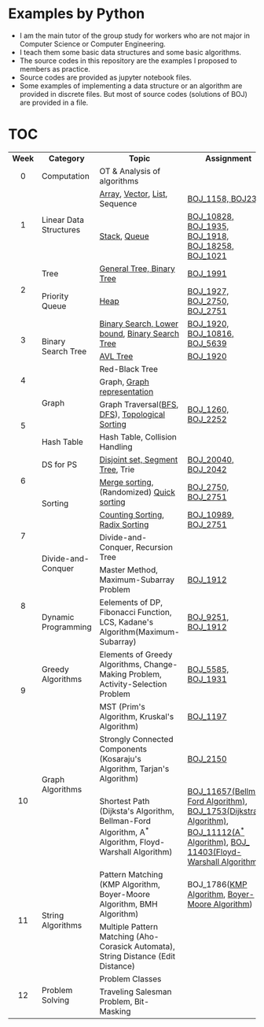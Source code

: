 

# Examples by Python

- I am the main tutor of the group study for workers who are not major in Computer Science or Computer Engineering.
- I teach them some basic data structures and some basic algorithms.
- The source codes in this repository are the examples I proposed to members as practice.
- Source codes are provided as jupyter notebook files.
- Some examples of implementing a data structure or an algorithm are provided in discrete files. But most of source codes (solutions of BOJ) are provided in a file.


# TOC

<table>
    <tr>
        <td ><center><b>Week</b></center> </td>
        <td><center><b>Category</b></center></td>
        <td><center><b>Topic</b></center></td>
        <td><center><b>Assignment</b></center></td>
    </tr>
    <tr>
    <td><center>0</center></td>
     <td>Computation</td>
     <td>OT & Analysis of algorithms</td>
     <td></td>
   </tr>
   <tr>
	   <td rowspan = 2><center>1</center></td>
	   <td rowspan = 2>Linear Data Structures</td>
	   <td><a href ="https://github.com/unsik6/DSALGO_PYTHON/blob/main/w01_01_array_list/w01_01_Array.ipynb">Array</a>, <a href = "https://github.com/unsik6/DSALGO_PYTHON/blob/main/w01_01_array_list/w01_01_Vector.ipynb">Vector</a>, <a href = "https://github.com/unsik6/DSALGO_PYTHON/blob/main/w01_01_array_list/w01_01_List.ipynb">List</a>, Sequence</td>
	   <td><a href = "https://github.com/unsik6/DSALGO_PYTHON/blob/main/w01_01_array_list/w01_01_practice.ipynb">BOJ_1158, BOJ2346</a></td>
   </tr>
   <tr>
	   <td><a href = "https://github.com/unsik6/DSALGO_PYTHON/blob/main/w01_02_stack_queue/w01_02_Stack.ipynb">Stack</a>, <a href = "https://github.com/unsik6/DSALGO_PYTHON/blob/main/w01_02_stack_queue/w01_02_Queue.ipynb">Queue</a></td>
	   <td><a href = "https://github.com/unsik6/DSALGO_PYTHON/blob/main/w01_02_stack_queue/w01_02_practice.ipynb">BOJ_10828, BOJ_1935, BOJ_1918, BOJ_18258, BOJ_1021</a></td>
   </tr>
   <tr>
	   <td rowspan = 2><center>2</center></td>
	   <td>Tree</td>
	   <td><a href = "https://github.com/unsik6/DSALGO_PYTHON/blob/main/w02_01_tree/w02_01_tree.ipynb">General Tree, Binary Tree</a></td>
	   <td><a href = "https://github.com/unsik6/DSALGO_PYTHON/blob/main/w02_01_tree/w02_01_practice.ipynb">BOJ_1991</a></td>
   </tr>
   <tr>
       <td>Priority Queue</td>
	   <td><a href = "https://github.com/unsik6/DSALGO_PYTHON/blob/main/w02_02_Heap/w02_02_Heap.ipynb">Heap</a></td>
	   <td><a href = "https://github.com/unsik6/DSALGO_PYTHON/blob/main/w02_02_Heap/w02_02_practice.ipynb">BOJ_1927, BOJ_2750, BOJ_2751</a></td>
   </tr>
    <tr>
	   <td rowspan = 2><center>3</center></td>
	   <td rowspan = 3>Binary Search Tree</td>
	   <td><a href = "https://github.com/unsik6/DSALGO_PYTHON/blob/main/w03_01_BST/w03_01_Practice.ipynb">Binary Search, Lower bound</a>, <a href = "https://github.com/unsik6/DSALGO_PYTHON/blob/main/w03_01_BST/w03_01_BST.ipynb">Binary Search Tree</a></td>
	   <td><a href = "https://github.com/unsik6/DSALGO_PYTHON/blob/main/w03_01_BST/w03_01_Practice.ipynb">BOJ_1920, BOJ_10816, BOJ_5639</a></td>
   </tr>
    <tr>
	   <td><a href = "https://github.com/unsik6/DSALGO_PYTHON/blob/main/w03_02_AVL%20Tree/w03_02_AVL%20Tree.ipynb">AVL Tree</a></td>
	   <td><a href = "https://github.com/unsik6/DSALGO_PYTHON/blob/main/w03_02_AVL%20Tree/w03_02_practice.ipynb">BOJ_1920</a></td>
   </tr>
    <tr>
	   <td rowspan = 2><center>4</center></td>
	   <td>Red-Black Tree</td>
	   <td> </td>
   </tr>
   <tr>
	   <td rowspan = 2>Graph</td>
	   <td>Graph, <a href = "https://github.com/unsik6/DSALGO_PYTHON/blob/main/w04_02_Basic%20Graph/w04_02_Basic%20Graph.ipynb">Graph representation</a></td>
	   <td> </td>
   </tr>
   <tr>
   <td rowspan = 2><center>5</center></td>
	   <td>Graph Traversal(<a href = "https://github.com/unsik6/DSALGO_PYTHON/blob/main/w05_01_Graph%20Traversal%2C%20Topological%20Sorting/w05_01_BFS.ipynb">BFS</a>, <a href = "https://github.com/unsik6/DSALGO_PYTHON/blob/main/w05_01_Graph%20Traversal%2C%20Topological%20Sorting/w05_01_DFS.ipynb">DFS</a>), <a href = "https://github.com/unsik6/DSALGO_PYTHON/blob/main/w05_01_Graph%20Traversal%2C%20Topological%20Sorting/w05_01_Topological%20Sorting.ipynb">Topological Sorting</a></td>
	   <td><a href = "https://github.com/unsik6/DSALGO_PYTHON/blob/main/w05_01_Graph%20Traversal%2C%20Topological%20Sorting/w05_01_practice.ipynb">BOJ_1260, BOJ_2252</a></td>
   </tr>
      <tr>
	   <td>Hash Table</td>
	   <td>Hash Table, Collision Handling</td>
	   <td> </td>
   </tr>
   <tr>
   <td rowspan = 2><center>6</center></td>
   <td>DS for PS</td>
	   <td><a href = "https://github.com/unsik6/DSALGO_PYTHON/blob/main/w06_01_DS%20for%20PS/w06_01_PS_DS.ipynb">Disjoint set, Segment Tree</a>, Trie</td>
	   <td><a href = "https://github.com/unsik6/DSALGO_PYTHON/blob/main/w06_01_DS%20for%20PS/w06_01_practice.ipynb">BOJ_20040, BOJ_2042</a></td>
   </tr>
    <tr>
	   <td rowspan = 2>Sorting</td>
	   <td><a href = "https://github.com/unsik6/DSALGO_PYTHON/blob/main/w06_02_Sorting%201%20-%20Merge%2C%20Quick/w06_02_Merge_Sort.ipynb">Merge sorting</a>, (Randomized) <a href = "https://github.com/unsik6/DSALGO_PYTHON/blob/main/w06_02_Sorting%201%20-%20Merge%2C%20Quick/w06_02_Quick_Sort.ipynb">Quick sorting</a> </td>
	   <td><a href = "https://github.com/unsik6/DSALGO_PYTHON/blob/main/w06_02_Sorting%201%20-%20Merge%2C%20Quick/w06_02_practice.ipynb">BOJ_2750, BOJ_2751</a> </td>
   </tr>
   <tr>
	   <td rowspan = 2><center>7</center></td>
	   <td><a href = "https://github.com/unsik6/DSALGO_PYTHON/blob/main/w07_01_Sorting%202%20-%20Counting%2C%20Radix/w07_01_Counting_Sorting.ipynb">Counting Sorting</a>, <a href = "https://github.com/unsik6/DSALGO_PYTHON/blob/main/w07_01_Sorting%202%20-%20Counting%2C%20Radix/w07_01_Radix_Sorting.ipynb">Radix Sorting</a></td>
	   <td><a href = "https://github.com/unsik6/DSALGO_PYTHON/blob/main/w07_01_Sorting%202%20-%20Counting%2C%20Radix/w07_01_practice.ipynb">BOJ_10989, BOJ_2751</a></td>
   </tr>
   <tr>
	   <td rowspan = 2>Divide-and-Conquer</td>
	   <td>Divide-and-Conquer, Recursion Tree</td>
	   <td></td>
   </tr>
   <tr>
	   <td rowspan = 2><center>8</center></td>
	   <td>Master Method, Maximum-Subarray Problem</td>
	   <td><a href = "https://github.com/unsik6/DSALGO_PYTHON/blob/main/w08_01_Divide-and-Conquer%20-%20Maximum-Subarray/w08_01_practice.ipynb">BOJ_1912</a></td>
   </tr>
   <tr>
	   <td>Dynamic Programming</td>
	   <td>Eelements of DP, Fibonacci Function, LCS, Kadane's Algorithm(Maximum-Subarray)</td>
	   <td><a href = "https://github.com/unsik6/DSALGO_PYTHON/blob/main/w08_02_DP%20-%20Maximum-Subarray%2C%20LCS/w08_02_practice.ipynb">BOJ_9251, BOJ_1912</a></td>
   </tr>
   <tr>
	   <td rowspan = 2><center>9</center></td>
	   <td>Greedy Algorithms</td>
	   <td>Elements of Greedy Algorithms, Change-Making Problem, Activity-Selection Problem</td>
	   <td><a href = "https://github.com/unsik6/DSALGO_PYTHON/blob/main/w09_01_Greedy%20-%20Change-Making%2C%20Activity-Selection/w09_01_practice.ipynb">BOJ_5585, BOJ_1931</a></td>
   </tr>
   <tr>
	   <td rowspan = 3>Graph Algorithms</td>
	   <td>MST (Prim's Algorithm, Kruskal's Algorithm)</td>
	   <td><a href ="https://github.com/unsik6/DSALGO_PYTHON/blob/main/w09_02_MST/w09_02_practice.ipynb">BOJ_1197</a></td>
   </tr>
   <tr>
	   <td rowspan = 2><center>10</center></td>
	   <td>Strongly Connected Components (Kosaraju's Algorithm, Tarjan's Algorithm)</td>
	   <td><a href = "https://github.com/unsik6/DSALGO_PYTHON/blob/main/w10_01_SCC/w10_01_practice.ipynb">BOJ_2150</a></td>
   </tr>
   <tr>
	   <td>Shortest Path (Dijksta's Algorithm, Bellman-Ford Algorithm, A<sup>*</sup> Algorithm, Floyd-Warshall Algorithm)</td>
	   <td><a href = "https://github.com/unsik6/DSALGO_PYTHON/blob/main/w10_02_Shortest%20Path_Bellman-Ford%2C%20Dijkstra%2C%20A-star%2C%20Folyd-Warshall/w10_02_Bellman-Ford.ipynb">BOJ_11657(Bellman-Ford Algorithm)</a>, <a href = "https://github.com/unsik6/DSALGO_PYTHON/blob/main/w10_02_Shortest%20Path_Bellman-Ford%2C%20Dijkstra%2C%20A-star%2C%20Folyd-Warshall/w10_02_Dijkstra.ipynb">BOJ_1753(Dijkstra's Algorithm)</a>, <a href = "https://github.com/unsik6/DSALGO_PYTHON/blob/main/w10_02_Shortest%20Path_Bellman-Ford%2C%20Dijkstra%2C%20A-star%2C%20Folyd-Warshall/w10_02_A-star.ipynb">BOJ_11112(A<sup>*</sup> Algorithm)</a>, <a href = "https://github.com/unsik6/DSALGO_PYTHON/blob/main/w10_02_Shortest%20Path_Bellman-Ford%2C%20Dijkstra%2C%20A-star%2C%20Folyd-Warshall/w10_02_Floyd-Warshall.ipynb">BOJ_ 11403(Floyd-Warshall Algorithm)</a></td>
   </tr>
   <tr>
   	  <td rowspan = 2><center>11</center></td> 
	   <td rowspan = 2>String Algorithms</td>
	   <td>Pattern Matching (KMP Algorithm, Boyer-Moore Algorithm, BMH Algorithm)</td>
	   <td>BOJ_1786(<a href = "https://github.com/unsik6/DSALGO_PYTHON/blob/main/w11_01_String%20Matching%201_KMP%2C%20BM/w11_01_KMP.ipynb">KMP Algorithm</a>, <a href = "https://github.com/unsik6/DSALGO_PYTHON/blob/main/w11_01_String%20Matching%201_KMP%2C%20BM/w11_01_BM.ipynb">Boyer-Moore Algorithm</a>)</td>
   </tr>
   <tr>
	   <td>Multiple Pattern Matching (Aho-Corasick Automata), String Distance (Edit Distance)</td>
	   <td></td>
   </tr>
   <tr>
   	   <td rowspan = 2><center>12</center></td>
	   <td rowspan = 2>Problem Solving</td>
	   <td>Problem Classes</td>
	   <td></td>
   </tr>
   <tr>
	   <td>Traveling Salesman Problem, Bit-Masking</td>
	   <td></td>
   </tr>
</table>
